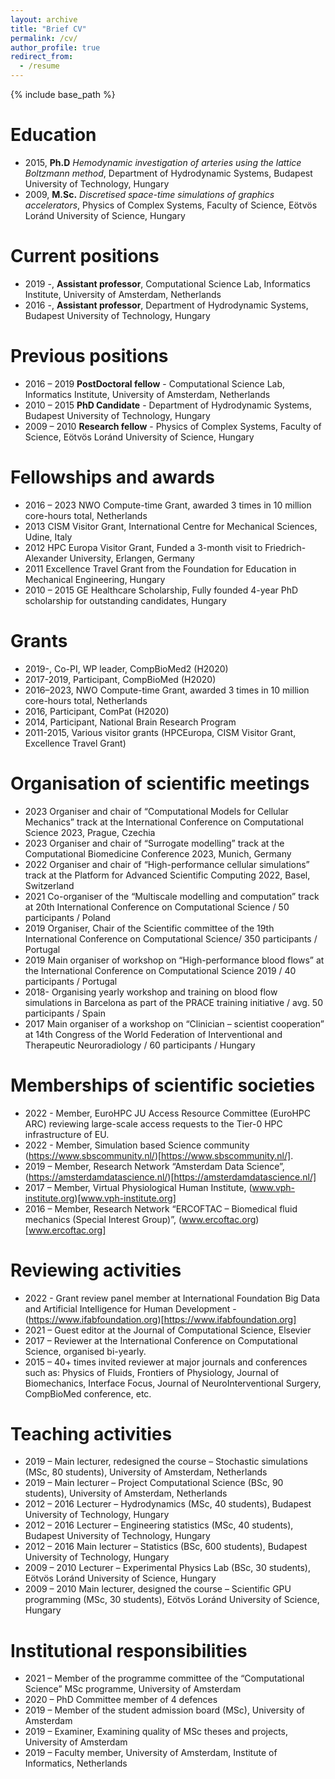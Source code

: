 ```yaml
---
layout: archive
title: "Brief CV"
permalink: /cv/
author_profile: true
redirect_from:
  - /resume
---
```


{% include base_path %}

Education
======
* 2015, **Ph.D** _Hemodynamic investigation of arteries using the lattice Boltzmann method_, Department of Hydrodynamic Systems, Budapest University of Technology, Hungary
* 2009, **M.Sc.** _Discretised space-time simulations of graphics accelerators_, Physics of Complex Systems, Faculty of Science, Eötvös Loránd University of Science, Hungary

Current positions
=================
* 2019 -, **Assistant professor**, Computational Science Lab, Informatics Institute, University of Amsterdam, Netherlands
* 2016 -, **Assistant professor**, Department of Hydrodynamic Systems, Budapest University of Technology, Hungary 

Previous positions
==================
* 2016 – 2019 	**PostDoctoral fellow** - Computational Science Lab, Informatics Institute, University of Amsterdam, Netherlands
* 2010 – 2015 	**PhD Candidate** - Department of Hydrodynamic Systems, Budapest University of Technology, Hungary
* 2009 – 2010 	**Research fellow** - Physics of Complex Systems, Faculty of Science, Eötvös Loránd University of Science, Hungary

Fellowships and awards
======================
* 2016 – 2023 	NWO Compute-time Grant, awarded 3 times in 10 million core-hours total, Netherlands
* 2013	CISM Visitor Grant, International Centre for Mechanical Sciences, Udine, Italy
* 2012	HPC Europa Visitor Grant, Funded a 3-month visit to Friedrich-Alexander University, Erlangen, Germany
* 2011	Excellence Travel Grant from the Foundation for Education in Mechanical Engineering, Hungary
* 2010 – 2015 	GE Healthcare Scholarship, Fully founded 4-year PhD scholarship for outstanding candidates, Hungary

Grants
======
* 2019-, Co-PI, WP leader, CompBioMed2 (H2020)
* 2017-2019, Participant, CompBioMed (H2020)
* 2016–2023, NWO Compute-time Grant, awarded 3 times in 10 million core-hours total, Netherlands
* 2016, Participant, ComPat (H2020)
* 2014, Participant, National Brain Research Program
* 2011-2015, Various visitor grants (HPCEuropa, CISM Visitor Grant, Excellence Travel Grant)

Organisation of scientific meetings
===================================
* 2023	Organiser and chair of “Computational Models for Cellular Mechanics” track at the International Conference on Computational Science 2023, Prague, Czechia
* 2023	Organiser and chair of “Surrogate modelling” track at the Computational Biomedicine Conference 2023, Munich, Germany
* 2022	Organiser and chair of “High-performance cellular simulations” track at the Platform for Advanced Scientific Computing 2022, Basel, Switzerland
* 2021	Co-organiser of the “Multiscale modelling and computation” track at 20th International Conference on Computational Science / 50 participants / Poland
* 2019 	Organiser, Chair of the Scientific committee of the 19th International Conference on Computational Science/ 350 participants / Portugal
* 2019 	Main organiser of workshop on “High-performance blood flows” at the International Conference on Computational Science 2019 / 40 participants / Portugal
* 2018- 	Organising yearly workshop and training on blood flow simulations in Barcelona as part of the PRACE training initiative / avg. 50 participants / Spain
* 2017	Main organiser of a workshop on “Clinician – scientist cooperation” at 14th Congress of the World Federation of Interventional and Therapeutic Neuroradiology / 60 participants / Hungary
 
Memberships of scientific societies
===================================
* 2022 -  Member, EuroHPC JU Access Resource Committee (EuroHPC ARC) reviewing large-scale access requests to the Tier-0 HPC infrastructure of EU.
* 2022 -  Member, Simulation based Science community (https://www.sbscommunity.nl/)[https://www.sbscommunity.nl/].
* 2019 –	Member, Research Network “Amsterdam Data Science”, (https://amsterdamdatascience.nl/)[https://amsterdamdatascience.nl/]
* 2017 –	Member, Virtual Physiological Human Institute, (www.vph-institute.org)[www.vph-institute.org]
* 2016 –	Member, Research Network “ERCOFTAC – Biomedical fluid mechanics (Special Interest Group)”, (www.ercoftac.org)[www.ercoftac.org] 

Reviewing activities
====================
* 2022 -  Grant review panel member at International Foundation Big Data and Artificial Intelligence for Human Development - (https://www.ifabfoundation.org)[https://www.ifabfoundation.org] 
* 2021 – 	Guest editor at the Journal of Computational Science, Elsevier
* 2017 – 	Reviewer at the International Conference on Computational Science, organised bi-yearly.
* 2015 –	40+ times invited reviewer at major journals and conferences such as: Physics of Fluids, Frontiers of Physiology, Journal of Biomechanics, Interface Focus, Journal of NeuroInterventional Surgery, CompBioMed conference, etc.

Teaching activities
===================
* 2019 – 	Main lecturer, redesigned the course – Stochastic simulations (MSc, 80 students), University of Amsterdam, Netherlands
* 2019 – 	Main lecturer – Project Computational Science (BSc, 90 students), University of Amsterdam, Netherlands
* 2012 – 2016 	Lecturer – Hydrodynamics (MSc, 40 students), Budapest University of Technology, Hungary
* 2012 – 2016 	Lecturer – Engineering statistics (MSc, 40 students), Budapest University of Technology, Hungary
* 2012 – 2016 	Main lecturer – Statistics (BSc, 600 students), Budapest University of Technology, Hungary
* 2009 – 2010 	Lecturer – Experimental Physics Lab (BSc, 30 students), Eötvös Loránd University of Science, Hungary
* 2009 – 2010 	Main lecturer, designed the course – Scientific GPU programming (MSc, 30 students), Eötvös Loránd University of Science, Hungary

Institutional responsibilities
==============================
* 2021 – 	Member of the programme committee of the “Computational Science” MSc programme, University of Amsterdam
* 2020 –	PhD Committee member of 4 defences
* 2019 –	Member of the student admission board (MSc), University of Amsterdam
* 2019 – 	Examiner, Examining quality of MSc theses and projects, University of Amsterdam
* 2019 – 	Faculty member, University of Amsterdam, Institute of Informatics, Netherlands

